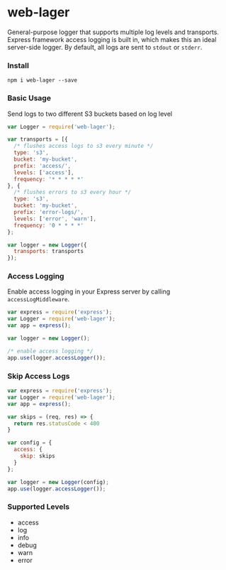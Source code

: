 # web-lager

General-purpose logger that supports multiple log levels and transports.  Express framework access logging is built in, which makes this an ideal server-side logger.  By default, all logs are sent to `stdout` or `stderr`.

### Install
```
npm i web-lager --save
```

### Basic Usage
Send logs to two different S3 buckets based on log level
```javascript
var Logger = require('web-lager');

var transports = [{
  /* flushes access logs to s3 every minute */
  type: 's3',
  bucket: 'my-bucket',
  prefix: 'access/',
  levels: ['access'],
  frequency: '* * * * *'
}, {
  /* flushes errors to s3 every hour */
  type: 's3',
  bucket: 'my-bucket',
  prefix: 'error-logs/',
  levels: ['error', 'warn'],
  frequency: '0 * * * *'
};

var logger = new Logger({
  transports: transports
});

```

### Access Logging
Enable access logging in your Express server by calling `accessLogMiddleware`.
```javascript
var express = require('express');
var Logger = require('web-lager');
var app = express();

var logger = new Logger();

/* enable access logging */
app.use(logger.accessLogger());
```

### Skip Access Logs
```javascript
var express = require('express');
var Logger = require('web-lager');
var app = express();

var skips = (req, res) => {
  return res.statusCode < 400
}

var config = {
  access: {
    skip: skips
  }
};

var logger = new Logger(config);
app.use(logger.accessLogger());
```

### Supported Levels
- access
- log
- info
- debug
- warn
- error
